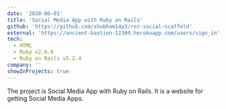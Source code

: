 ```yaml
---
date: '2020-06-01'
title: 'Social Media App with Ruby on Rails'
github: 'https://github.com/shubham14p3/ror-social-scaffold'
external: 'https://ancient-bastion-12309.herokuapp.com/users/sign_in'
tech:
  - HTML
  - Ruby v2.6.6
  - Ruby on Rails v5.2.4
company: ''
showInProjects: true
---
```


The project is Social Media App with Ruby on Rails. It is a website for getting Social Media Apps.
